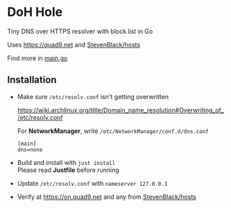 # DoH Hole

Tiny DNS over HTTPS resolver with block list in Go

Uses https://quad9.net and [StevenBlack/hosts](https://raw.githubusercontent.com/StevenBlack/hosts/master/hosts)

Find more in [main.go](https://github.com/makinori/doh-hole/blob/main/main.go)

## Installation

-   Make sure `/etc/resolv.conf` isn't getting overwritten

    https://wiki.archlinux.org/title/Domain_name_resolution#Overwriting_of_/etc/resolv.conf

    For **NetworkManager**, write `/etc/NetworkManager/conf.d/dns.conf`

    ```
    [main]
    dns=none
    ```

-   Build and install with `just install`<br/>
    Please read **Justfile** before running

-   Update `/etc/resolv.conf` with `nameserver 127.0.0.1`

-   Verify at https://on.quad9.net and any from [StevenBlack/hosts](https://raw.githubusercontent.com/StevenBlack/hosts/master/hosts)
